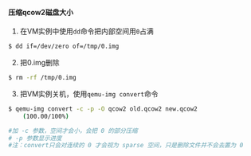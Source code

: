 #### 压缩qcow2磁盘大小
1. 在VM实例中使用`dd`命令把内部空间用`0`占满
```bash
$ dd if=/dev/zero of=/tmp/0.img
```
2. 把0.img删除
```bash
$ rm -rf /tmp/0.img
```
3. 把VM实例关机，使用`qemu-img convert`命令
```bash
$ qemu-img convert -c -p -O qcow2 old.qcow2 new.qcow2
    (100.00/100%)

#加 -c 参数，空间才会小，会把 0 的部分压缩
# -p 参数显示进度
#注：convert只会对连续的 0 才会视为 sparse 空间，只是删除文件并不会去置为 0 
```
